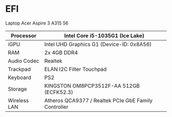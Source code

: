 # EFI
Laptop Acer Aspire 3 A315 56

| Processor    | Intel Core i5-1035G1 (Ice Lake)                      |
| ------------ | ---------------------------------------------------- |
| iGPU         | Intel UHD Graphics G1 (Device-ID: 0x8A56)            |
| RAM          | 2x 4GB DDR4                                          |
| Audio Codec  | Realtek                                              |
| Trackpad     | ELAN I2C Filter Touchpad                             |
| Keyboard     | PS2                                                  |
| Storage      | KINGSTON OM8PCP3512F-AA 512GB (ECFK52.3)             |
| Wireless LAN | Atheros QCA9377 / Realtek PCIe GbE Family Controller |
